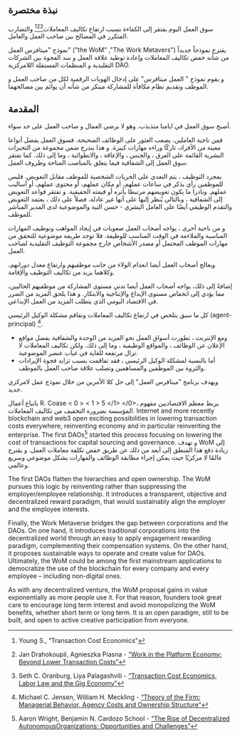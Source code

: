 

## نبذة مختصرة

سوق العمل اليوم يفتقر إلى الكفاءة بسبب ارتفاع تكاليف المعاملات[^1][^2][^3]</sup> والتضارب المتكرر في المصالح بين صاحب العمل والعامل.

نموذج "ميتافرس العمل" ("the WoM" ,"The Work Metavers") يقترح نموذجاً جديداً من شأنه خفض تكاليف المعاملات وإعادة توطيد علاقة العمل و سد الفجوة بين الشركات التقليدية و المنظمات المستقلة اللامركزية DAO.

و يقوم نموذج " العمل ميتافرس" على إدخال الهويات الرقمية لكل من صاحب العمل و الموظف وتقديم نظام مكافأة للمشاركة مبتكر من شأنه أن يوائم بين مصالحهما.

## المقدمة

أصبح سوق العمل في ايامنا متذبذب. وهو لا يرضي العمال و صاحب العمل على حد سواء.

فمن ناحية العاملين، يصعب العثور على الوظائف الصحيحة. فسوق العمل يفضل أنواعا معينة من الأفراد، تاركًا وراءه مهارات كبيرة. و هذا يندرج ضمن مجموعة من التحيزات البشرية القائمة على العرق ، والجنس ، والإعاقة ، والانطوائية ، وما إلى ذلك. كما تفتقر سوق العمل إلى الشفافية فيما يتعلق بالمناصب المتاحة وظروف العمل.

بمجرد التوظيف ، يتم التعدي على الحريات الشخصية للموظف مقابل التعويض. فليس للموظفين رأي يذكر في ساعات عملهم، أو مكان عملهم، أو محتوى عملهم، أو أساليب عملهم. ونادرا ما يكون تعويضهم مرتبطا بأثره أو قيمته الحقيقية. و تفتقر قواعد التعويض إلى الشفافية ، وبالتالي يُنظر إليها على أنها غير عادلة. فضلاً على ذلك ، يعتمد التعويض والتقدم الوظيفي أيضًا على العامل البشري - حسن النية والموضوعية لدى المدير المباشر للموظف.

و من ناحية أخرى ، يواجه أصحاب العمل صعوبات في إيجاد المواهب وتوظيف المهارات المناسبة والملاءمة في الوقت المناسب للوظيفة. فلا توجد طريقة موضوعية للتحقق من مهارات الموظف المحتمل أو مصدر الأشخاص خارج مجموعة التوظيف التقليدية لصاحب العمل.

ويعالج أصحاب العمل أيضا انعدام الولاء من جانب موظفيهم وارتفاع معدل دورانهم، وكلاهما يزيد من تكاليف التوظيف والإقامة.

إضافةً إلى ذلك، يواجه أصحاب العمل أيضا تدني مستوى المشاركة من موظفيهم الحاليين، مما يؤدي إلى انخفاض مستوى الإبداع والإنتاجية والابتكار. و هذا يلحق المزيد من الضرر في الاقتصاد اليومي الذي يتطلب المزيد من العمل الإبداعي.

كل ما سبق يتلخص في ارتفاع تكاليف المعاملات وتفاقم مشكلة الوكيل الرئيسي (agent-principal) [^4].

- ومع الإنترنت ، تطورت أسواق العمل نحو المزيد من الوحدة والشفافية بفضل مواقع الإعلان عن الوظائف ، والمواقع الوظيفية ، وما إلى ذلك. ولكن تكاليف المعاملات لا تزال مرتفعة للغاية في غياب عنصر الموضوعية.
- أما بالنسبة لمشكلة الوكيل الرئيسي ، فقد تفاقمت بسبب تزايد فجوة الإيرادات والثروة بين الموظفين والمساهمين وتصلب علاقة صاحب العمل بالموظف.

ويهدف برنامج "ميتافرس العمل" إلى حل كلا الأمرين من خلال نموذج عمل لامركزي جديد.

باتباع أعمال R. Coase < 0 > < 1 > 5 </1> </0>، يربط معظم الاقتصاديين مفهوم المؤسسة بضرورة التخفيف من تكاليف المعاملات. Internet and more recently blockchain and web3 open exciting possibilities in lowering transaction costs everywhere, reinventing economy and in particular reinventing the enterprise. The first DAOs[^6] started this process focusing on lowering the cost of transactions for capital sourcing and governance. و تهدف WoM إلى زيادة دفع هذا المنطق إلى أبعد من ذلك عن طريق خفض تكلفة معاملات العمل. و يقترح عالمًا لا مركزيًا حيث يمكن إجراء مطابقة الوظائف والمهارات بشكل موضوعي وسريع وعالمي.

The first DAOs flatten the hierarchies and open ownership. The WoM pursues this logic by reinventing rather than suppressing the employer/employee relationship. It introduces a transparent, objective and decentralized reward paradigm, that would sustainably align the employer and the employee interests.

Finally, the Work Metaverse bridges the gap between corporations and the DAOs. On one hand, it introduces traditional corporations into the decentralized world through an easy to apply engagement rewarding paradigm, complementing their compensation systems. On the other hand, it proposes sustainable ways to operate and create value for DAOs. Ultimately, the WoM could be among the first mainstream applications to democratize the use of the blockchain for every company and every employee – including non-digital ones.

As with any decentralized venture, the WoM proposal gains in value exponentially as more people use it. For that reason, founders took great care to encourage long term interest and avoid monopolizing the WoM benefits, whether short term or long term. It is an open paradigm, still to be built, and open to active creative participation from everyone.


[^1]: Young S., “Transaction Cost Economics”
[^2]: Jan Drahokoupil, Agnieszka Piasna - [“Work in the Platform Economy: Beyond Lower Transaction Costs”](https://www.intereconomics.eu/contents/year/2017/number/6/article/work-in-the-platform-economy-beyond-lower-transaction-costs.html)
[^3]: Seth C. Oranburg, Liya Palagashvili - [“Transaction Cost Economics, Labor Law and the Gig Economy”](https://dsc.duq.edu/cgi/viewcontent.cgi?article=1115&context=law-faculty-scholarship)
[^4]: Michael C. Jensen, William H. Meckling - [“Theory of the Firm: Managerial Behavior, Agency Costs and Ownership Structure”](https://www.academia.edu/download/37786595/jensen-meckling.pdf)
[^5]: R. Coase - [“The nature of the firm”](http://econdse.org/wp-content/uploads/2014/09/firm-coase.pdf)
[^6]: Aaron Wright, Benjamin N. Cardozo School - [“The Rise of Decentralized AutonomousOrganizations: Opportunities and Challenges”](https://stanford-jblp.pubpub.org/pub/rise-of-daos/release/1)

